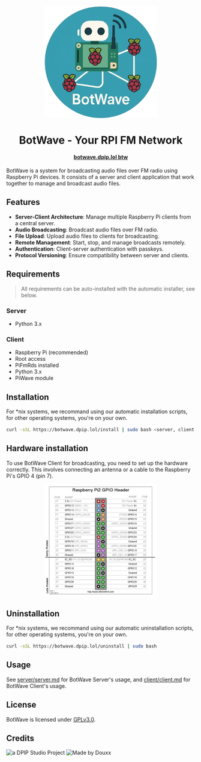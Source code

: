 <div align=center>

<img src="assets/botwave_icon.png" alt="BotWave" width="300"/>

<h1> BotWave - Your RPI FM Network </h1>
<h4> <a href="https://botwave.dpip.lol">botwave.dpip.lol btw</a></h4>   
</div>

BotWave is a system for broadcasting audio files over FM radio using Raspberry Pi devices. It consists of a server and client application that work together to manage and broadcast audio files.

## Features

- **Server-Client Architecture**: Manage multiple Raspberry Pi clients from a central server.
- **Audio Broadcasting**: Broadcast audio files over FM radio.
- **File Upload**: Upload audio files to clients for broadcasting.
- **Remote Management**: Start, stop, and manage broadcasts remotely.
- **Authentication**: Client-server authentication with passkeys.
- **Protocol Versioning**: Ensure compatibility between server and clients.

## Requirements 
> All requirements can be auto-installed with the automatic installer, see below.

### Server
- Python 3.x

### Client
- Raspberry Pi (recommended)
- Root access
- PiFmRds installed
- Python 3.x
- PiWave module

## Installation

For *nix systems, we recommand using our automatic installation scripts, for other operating systems, you're on your own.

```bash
curl -sSL https://botwave.dpip.lol/install | sudo bash <server, client or both>
```

## Hardware installation
To use BotWave Client for broadcasting, you need to set up the hardware correctly. This involves connecting an antenna or a cable to the Raspberry Pi's GPIO 4 (pin 7).

<div align="center"> <img src="assets/gpio.png" alt="BotWave" width="300"/></div>

## Uninstallation
For *nix systems, we recommand using our automatic uninstallation scripts, for other operating systems, you're on your own.

```bash
curl -sSL https://botwave.dpip.lol/uninstall | sudo bash
```

## Usage
See [server/server.md](server/server.md) for BotWave Server's usage, and [client/client.md](client/client.md) for BotWave Client's usage.

## License
BotWave is licensed under [GPLv3.0](LICENSE).

## Credits

![a DPIP Studio Project](https://madeby.dpip.lol)
![Made by Douxx](https://madeby.douxx.tech)
